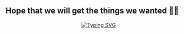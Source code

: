 ## Hope that we will get the things we wanted 🤜🤛

<div align="center">
  <a href="https://git.io/typing-svg">
    <img src="https://readme-typing-svg.demolab.com? 
    font=Spectral&size=50&pause=1000&color=F5F5DC&center=true&vCenter=true&width=700&height=70&lines=R.G.H.S;Have+a+nice+day!;%22Tomorrow+will+be+better%22" alt="Typing SVG" />
  </a>
</div>
<!--
**HorigolRGHS/HorigolRGHS** is a ✨ _special_ ✨ repository because its `README.md` (this file) appears on your GitHub profile.

Here are some ideas to get you started:

- 🔭 I’m currently working on ...
- 🌱 I’m currently learning ...
- 👯 I’m looking to collaborate on ...
- 🤔 I’m looking for help with ...
- 💬 Ask me about ...
- 📫 How to reach me: ...
- 😄 Pronouns: ...
- ⚡ Fun fact: ...
-->

<div>
  <img width="100%" alt="Me every time learning new things and encountering bugs" src="https://c.tenor.com/ua2pghKGg4YAAAAC/tenor.gif" />
</div>

<picture>
  <source media="(prefers-color-scheme: dark)" srcset="https://raw.githubusercontent.com/HorigolRGHS/HorigolRGHS/27036164f29bead6a5518004189e8dfd046c3cda/github-contribution-grid-snake-dark.svg">
  <source media="(prefers-color-scheme: light)" srcset="https://raw.githubusercontent.com/HorigolRGHS/HorigolRGHS/27036164f29bead6a5518004189e8dfd046c3cda/github-contribution-grid-snake.svg">
  <img alt="github contribution grid snake animation" src="https://raw.githubusercontent.com/HorigolRGHS/HorigolRGHS/27036164f29bead6a5518004189e8dfd046c3cda/github-contribution-grid-snake-dark.svg">
</picture>


